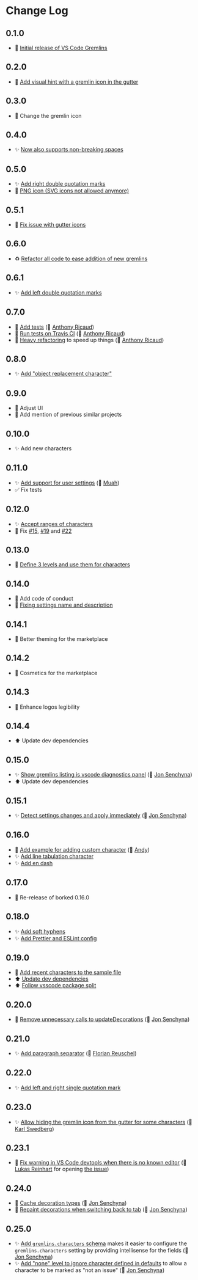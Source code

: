# Change Log

## 0.1.0

- 🎉 [Initial release of VS Code Gremlins](https://github.com/nhoizey/vscode-gremlins/commit/490a5a81917b451506fce7ca5de615d0634a7ea8)

## 0.2.0

- 💄 [Add visual hint with a gremlin icon in the gutter](https://github.com/nhoizey/vscode-gremlins/commit/5dcc26c72c8aec30116d9d61ab5ea3786021002a)

## 0.3.0

- 💄 Change the gremlin icon

## 0.4.0

- ✨ [Now also supports non-breaking spaces](https://github.com/nhoizey/vscode-gremlins/commit/a0d3446d95c884f204114d23d9ce75d1cb1bf729)

## 0.5.0

- ✨️ [Add right double quotation marks](https://github.com/nhoizey/vscode-gremlins/commit/d2637f038d76edfe646af0a7fb7fbda2c9bd2f70)
- 💄 [PNG icon (SVG icons not allowed anymore)](https://github.com/nhoizey/vscode-gremlins/commit/4e46e4ea8fdd4a30baa7dfb78cec66abbcd3539f)

## 0.5.1

- 💄 [Fix issue with gutter icons](https://github.com/nhoizey/vscode-gremlins/commit/84833fed5de0ec7cdd04a1c284cd20a6350e8e3c)

## 0.6.0

- ♻️ [Refactor all code to ease addition of new gremlins](https://github.com/nhoizey/vscode-gremlins/commit/56c506a7b49b8fc334a94ee02ffad98f729766af)

## 0.6.1

- ️️✨️ [Add left double quotation marks](https://github.com/nhoizey/vscode-gremlins/commit/4a0c2bc7cda7761710757040a1b1026d780cc04d)

## 0.7.0

- 🚦 [Add tests](https://github.com/nhoizey/vscode-gremlins/commit/771da78e7f192edc993ea17b081b167377806af3) (🙏 [Anthony Ricaud](https://github.com/rik))
- 👷‍️ [Run tests on Travis CI](https://github.com/nhoizey/vscode-gremlins/commit/509213f5bde9a5f14975447f68b16ca360d3393b) (🙏 [Anthony Ricaud](https://github.com/rik))
- 🚀 [Heavy refactoring](https://github.com/nhoizey/vscode-gremlins/commit/618d5b9b2ba5bf35ca00558191d8867eb00081ec) to speed up things (🙏 [Anthony Ricaud](https://github.com/rik))

## 0.8.0

- ✨️ [Add "object replacement character"](https://github.com/nhoizey/vscode-gremlins/commit/b6fea6caf34010acc62830c66772026bbfb5f4c1)

## 0.9.0

- 💄 Adjust UI
- 📝 Add mention of previous similar projects

## 0.10.0

- ✨ Add new characters

## 0.11.0

- ✨️ [Add support for user settings](https://github.com/nhoizey/vscode-gremlins/pull/30) (🙏 [Muah](https://github.com/ctf0))
- ✅ Fix tests

## 0.12.0

- ✨ [Accept ranges of characters](https://github.com/nhoizey/vscode-gremlins/commit/c0e927e372f7489db673f49c2a40cb270e878779)
- 🐛 Fix [#15](https://github.com/nhoizey/vscode-gremlins/issues/15), [#19](https://github.com/nhoizey/vscode-gremlins/issues/19) and [#22](https://github.com/nhoizey/vscode-gremlins/issues/22)

## 0.13.0

- 🚦 [Define 3 levels and use them for characters](https://github.com/nhoizey/vscode-gremlins/commit/0b2ff33ae47fff5194a97d778ac64d8014ec9214)

## 0.14.0

- 📝 Add code of conduct
- 🐛 [Fixing settings name and description](https://github.com/nhoizey/vscode-gremlins/commit/412924b682fec32af33eeff7967bb3be0c059b1d)

## 0.14.1

- 💄 Better theming for the marketplace

## 0.14.2

- 💄 Cosmetics for the marketplace

## 0.14.3

- 💄 Enhance logos legibility

## 0.14.4

- ⬆️ Update dev dependencies

## 0.15.0

- ✨ [Show gremlins listing is vscode diagnostics panel](https://github.com/nhoizey/vscode-gremlins/commit/3135ec9231039f66a8f034d3e48c88bd0a7a0ede) (🙏 [Jon Senchyna](https://github.com/TheSench))
- ⬆️ Update dev dependencies

## 0.15.1

- ✨ [Detect settings changes and apply immediately](https://github.com/nhoizey/vscode-gremlins/pull/57) (🙏 [Jon Senchyna](https://github.com/TheSench))

## 0.16.0

- 📝 [Add example for adding custom character](https://github.com/nhoizey/vscode-gremlins/pull/101) (🙏 [Andy](https://github.com/LeCyberDucky))
- ✨ [Add line tabulation character](https://github.com/nhoizey/vscode-gremlins/commit/d49337b5eccaf1a5ce647825be40823192b7eac1)
- ✨ [Add en dash](https://github.com/nhoizey/vscode-gremlins/commit/0714ffd6045ff4144e36766145228d75775b4cce)

## 0.17.0

- 🐛 Re-release of borked 0.16.0

## 0.18.0

- ✨ [Add soft hyphens](https://github.com/nhoizey/vscode-gremlins/commit/6a0d350536b7a7252ae978811deaaed854f36aec)
- ✨ [Add Prettier and ESLint config](https://github.com/nhoizey/vscode-gremlins/commit/f707b02a736030ce5c1c4d74190547f5f272ec95)

## 0.19.0

- 📝 [Add recent characters to the sample file](https://github.com/nhoizey/vscode-gremlins/commit/752cc42ee22bca31eee1e66c8481af7185107fce)
- ⬆️ [Update dev dependencies](https://github.com/nhoizey/vscode-gremlins/commit/85e1a3a83a84099af25edd784bf859d867a975a8)
- ⬆️ [Follow vsscode package split](https://code.visualstudio.com/updates/v1_36#_splitting-vscode-package-into-typesvscode-and-vscodetest)

## 0.20.0

- 🚀 [Remove unnecessary calls to updateDecorations](https://github.com/nhoizey/vscode-gremlins/pull/61) (🙏 [Jon Senchyna](https://github.com/TheSench))

## 0.21.0

- ✨ [Add paragraph separator](https://github.com/nhoizey/vscode-gremlins/pull/66) (🙏 [Florian Reuschel](https://github.com/loilo))

## 0.22.0

- ✨ [Add left and right single quotation mark](https://github.com/nhoizey/vscode-gremlins/commit/db48a5fa3872b9bacf5057bafedf0c8b68f30914)

## 0.23.0

- ✨ [Allow hiding the gremlin icon from the gutter for some characters](https://github.com/nhoizey/vscode-gremlins/pull/105) (🙏 [Karl Swedberg](https://github.com/kswedberg))

## 0.23.1

- 🐛 [Fix warning in VS Code devtools when there is no known editor](https://github.com/nhoizey/vscode-gremlins/commit/5638ebbe73586432c59f172c1d233be80db5b8f7) (🙏 [Lukas Reinhart](https://github.com/LukasReinhart) for opening [the issue](https://github.com/nhoizey/vscode-gremlins/issues/129))

## 0.24.0

- 🚀 [Cache decoration types](https://github.com/nhoizey/vscode-gremlins/pull/138) (🙏 [Jon Senchyna](https://github.com/TheSench))
- 🐛 [Repaint decorations when switching back to tab](https://github.com/nhoizey/vscode-gremlins/pull/140) (🙏 [Jon Senchyna](https://github.com/TheSench))

## 0.25.0

- ✨ [Add `gremlins.characters` schema](https://github.com/nhoizey/vscode-gremlins/pull/141) makes it easier to configure the `gremlins.characters` setting by providing intellisense for the fields (🙏 [Jon Senchyna](https://github.com/TheSench))
- ✨ [Add "none" level to ignore character defined in defaults](https://github.com/nhoizey/vscode-gremlins/pull/145) to allow a character to be marked as "not an issue" (🙏 [Jon Senchyna](https://github.com/TheSench))
